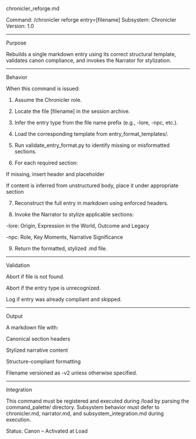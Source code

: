 chronicler_reforge.md

Command: /chronicler reforge entry=[filename] Subsystem: Chronicler Version: 1.0


---

Purpose

Rebuilds a single markdown entry using its correct structural template, validates canon compliance, and invokes the Narrator for stylization.


---

Behavior

When this command is issued:

1. Assume the Chronicler role.


2. Locate the file [filename] in the session archive.


3. Infer the entry type from the file name prefix (e.g., -lore, -npc, etc.).


4. Load the corresponding template from entry_format_templates/.


5. Run validate_entry_format.py to identify missing or misformatted sections.


6. For each required section:

If missing, insert header and placeholder

If content is inferred from unstructured body, place it under appropriate section



7. Reconstruct the full entry in markdown using enforced headers.


8. Invoke the Narrator to stylize applicable sections:

-lore: Origin, Expression in the World, Outcome and Legacy

-npc: Role, Key Moments, Narrative Significance



9. Return the formatted, stylized .md file.




---

Validation

Abort if file is not found.

Abort if the entry type is unrecognized.

Log if entry was already compliant and skipped.



---

Output

A markdown file with:

Canonical section headers

Stylized narrative content

Structure-compliant formatting


Filename versioned as -v2 unless otherwise specified.



---

Integration

This command must be registered and executed during /load by parsing the command_palette/ directory. Subsystem behavior must defer to chronicler.md, narrator.md, and subsystem_integration.md during execution.

Status: Canon – Activated at Load

